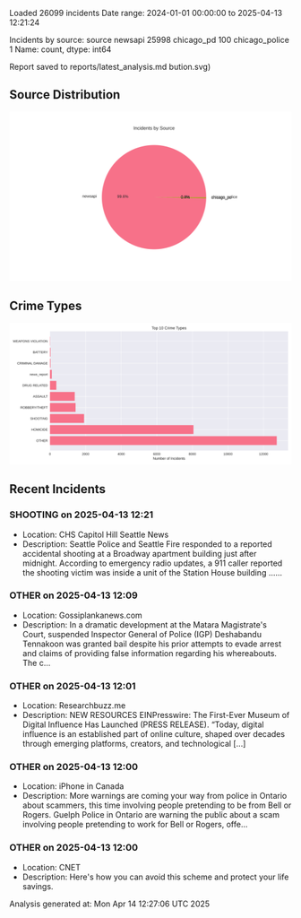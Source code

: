 
Loaded 26099 incidents
Date range: 2024-01-01 00:00:00 to 2025-04-13 12:21:24

Incidents by source:
source
newsapi           25998
chicago_pd          100
chicago_police        1
Name: count, dtype: int64

Report saved to reports/latest_analysis.md
bution.svg)

## Source Distribution
![Source Distribution](images/source_distribution.svg)

## Crime Types
![Crime Types](images/crime_types.svg)

## Recent Incidents

### SHOOTING on 2025-04-13 12:21
- Location: CHS Capitol Hill Seattle News
- Description: Seattle Police and Seattle Fire responded to a reported accidental shooting at a Broadway apartment building just after midnight. According to emergency radio updates, a 911 caller reported the shooting victim was inside a unit of the Station House building ……


### OTHER on 2025-04-13 12:09
- Location: Gossiplankanews.com
- Description: In a dramatic development at the Matara Magistrate's Court, suspended Inspector General of Police (IGP) Deshabandu Tennakoon was granted bail despite his prior attempts to evade arrest and claims of providing false information regarding his whereabouts. The c…


### OTHER on 2025-04-13 12:01
- Location: Researchbuzz.me
- Description: NEW RESOURCES EINPresswire: The First-Ever Museum of Digital Influence Has Launched (PRESS RELEASE). “Today, digital influence is an established part of online culture, shaped over decades through emerging platforms, creators, and technological […]


### OTHER on 2025-04-13 12:00
- Location: iPhone in Canada
- Description: More warnings are coming your way from police in Ontario about scammers, this time involving people pretending to be from Bell or Rogers. Guelph Police in Ontario are warning the public about a scam involving people pretending to work for Bell or Rogers, offe…


### OTHER on 2025-04-13 12:00
- Location: CNET
- Description: Here's how you can avoid this scheme and protect your life savings.

Analysis generated at: Mon Apr 14 12:27:06 UTC 2025
